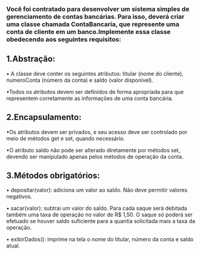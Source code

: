 ### Você foi contratado para desenvolver um sistema simples de gerenciamento de contas bancárias. Para isso, deverá criar uma classe chamada ContaBancaria, que represente uma conta de cliente em um banco.Implemente essa classe obedecendo aos seguintes requisitos:

## 1.Abstração:


• A classe deve conter os seguintes atributos: titular (nome do cliente),
numeroConta (número da conta) e saldo (valor disponível).

•Todos os atributos devem ser definidos de forma apropriada para que
representem corretamente as informações de uma conta bancária.

## 2.Encapsulamento:


•Os atributos devem ser privados, e seu acesso deve ser controlado por
meio de métodos get e set, quando necessário.

•O atributo saldo não pode ser alterado diretamente por métodos set,
devendo ser manipulado apenas pelos métodos de operação da conta.

## 3.Métodos obrigatórios:

• depositar(valor): adiciona um valor ao saldo. Não deve permitir valores
negativos.

• sacar(valor): subtrai um valor do saldo. Para cada saque será debitada
também uma taxa de operação no valor de R$ 1,50. O saque só poderá ser
efetuado se houver saldo suficiente para a quantia solicitada mais a taxa da
operação.


• exibirDados(): imprime na tela o nome do titular, número da conta e saldo
atual.